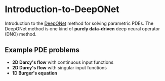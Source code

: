 # Introduction-to-DeepONet

Introduction to the [DeepONet](https://arxiv.org/pdf/1910.03193) method for solving parametric PDEs. The DeepONet method is one kind of **purely data-driven** deep neural operator (DNO) method.

## Example PDE problems
- **2D Darcy's flow** with continuous input functions
- **2D Darcy's flow** with singular input functions
- **1D Burger's equation**
